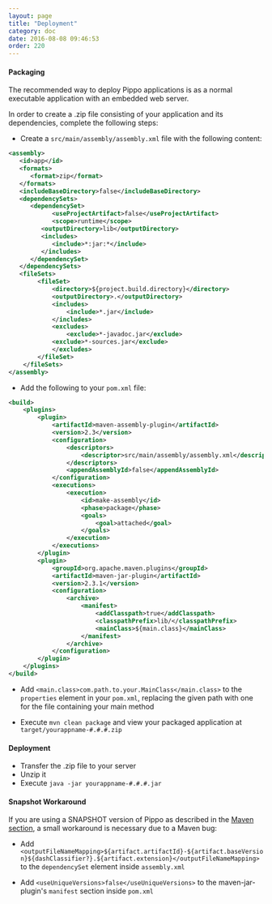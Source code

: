 ```yaml
---
layout: page
title: "Deployment"
category: doc
date: 2016-08-08 09:46:53
order: 220
---
```


#### Packaging

The recommended way to deploy Pippo applications is as a normal executable application with an embedded web server.

In order to create a .zip file consisting of your application and its dependencies, complete the following steps:

* Create a `src/main/assembly/assembly.xml` file with the following content:

```xml
<assembly>
   <id>app</id>
   <formats>
      <format>zip</format>
   </formats>
   <includeBaseDirectory>false</includeBaseDirectory>
   <dependencySets>
      <dependencySet>
            <useProjectArtifact>false</useProjectArtifact>
            <scope>runtime</scope>
         <outputDirectory>lib</outputDirectory>
         <includes>
            <include>*:jar:*</include>
         </includes>
      </dependencySet>
   </dependencySets>
   <fileSets>
        <fileSet>
            <directory>${project.build.directory}</directory>
            <outputDirectory>.</outputDirectory>
            <includes>
                <include>*.jar</include>
            </includes>
            <excludes>
                <exclude>*-javadoc.jar</exclude>
            <exclude>*-sources.jar</exclude>
            </excludes>
        </fileSet>
    </fileSets>
</assembly>
```

* Add the following to your `pom.xml` file:

```xml
<build>
	<plugins>
		<plugin>
			<artifactId>maven-assembly-plugin</artifactId>
			<version>2.3</version>
			<configuration>
				<descriptors>
					<descriptor>src/main/assembly/assembly.xml</descriptor>
				</descriptors>
				<appendAssemblyId>false</appendAssemblyId>
			</configuration>
			<executions>
				<execution>
					<id>make-assembly</id>
					<phase>package</phase>
					<goals>
						<goal>attached</goal>
					</goals>
				</execution>
			</executions>
		</plugin>
		<plugin>
			<groupId>org.apache.maven.plugins</groupId>
			<artifactId>maven-jar-plugin</artifactId>
			<version>2.3.1</version>
			<configuration>
				<archive>
					<manifest>
						<addClasspath>true</addClasspath>
						<classpathPrefix>lib/</classpathPrefix>
						<mainClass>${main.class}</mainClass>
					</manifest>
				</archive>
			</configuration>
		</plugin>
	</plugins>
</build>
```

* Add `<main.class>com.path.to.your.MainClass</main.class>` to the `properties` element in your `pom.xml`, replacing the given path with one for the file containing your main method

* Execute `mvn clean package` and view your packaged application at `target/yourappname-#.#.#.zip`

#### Deployment

* Transfer the .zip file to your server
* Unzip it
* Execute `java -jar yourappname-#.#.#.jar`

#### Snapshot Workaround

If you are using a SNAPSHOT version of Pippo as described in the [Maven section](../dev/maven.html), a small workaround is necessary due to a Maven bug:

* Add `<outputFileNameMapping>${artifact.artifactId}-${artifact.baseVersion}${dashClassifier?}.${artifact.extension}</outputFileNameMapping>` to the `dependencySet` element inside `assembly.xml`

* Add `<useUniqueVersions>false</useUniqueVersions>` to the maven-jar-plugin's `manifest` section inside `pom.xml`


